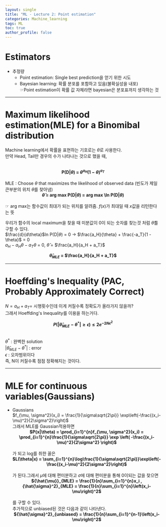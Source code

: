 ```yaml
---
layout: single
title: "ML - Lecture 2: Point estimation"
categories: Machine_learning
tags: ML
toc: true
author_profile: false
---
```


# Estimators
* 추정량
  * Point estimation: Single best prediction을 얻기 위한 시도
  * Bayesian learning: 확률 분포를 포함하고 있음(불확실성을 내포)<br>
    ☞Point estimation이 확률 값 자체라면 bayesian은 분포표까지 생각하는 것

____

# Maximum likelihood estimation(MLE) for a Binomibal distribution

Machine learning에서 확률을 표현하는 기호로는 $\theta$로 사용한다.<br>
만약 Head, Tail만 경우의 수가 나타나는 것으로 했을 때,<br>
<br>
**<center> P(D|$\theta$) = $\theta^{a_H} (1-\theta)^{a_T}$ </center>**<br>
MLE : Choose $\theta$ that maximizes the likelihood of observed data (빈도가 제일 큰부분의 위치 $\theta$를 찾아냄)<br>
**<center> $\hat{\theta}$ = arg max P(D|$\theta$) = arg max \ln P(D|$\theta$)</center>**<br>
☞ arg max는 함수값이 최대가 되는 위치를 알려줌. $f(x)$가 최대일 때 $x$값을 리턴한다는 뜻<br>

우리가 함수의 local maximum을 찾을 때 미분값이 0이 되는 숫자를 찾는것 처럼 $\hat{\theta}$를 구할 수 있다.<br>
$\frac{d}{d\theta}$ln P(D|$\theta$) = 0 $\to$ $\frac{a_H}{\theta} + \frac{-a_T}{1 - \theta}$ = 0<br>
$a_H - a_H\theta - a_T\theta$ = 0, $\hat{\theta}$ = $\frac{a_H}{a_H + a_T}$

**<center> $\hat{\theta}_{MLE}$ = $\frac{a_H}{a_H + a_T}$</center>**

___

# Hoeffding's Inequality (PAC, Probably Approximately Correct)
$N = a_H + a_T =$ 시행횟수인데 이게 커질수록 정확도가 올라가지 않을까?<br>
그래서 Hoeffding's Inequality를 이용을 하는거다.<br>
**<center> $P(\vert \hat{\theta}_{MLE} - \theta^*\vert \geq \epsilon) \leq 2e^{-2N\epsilon^2}$</center>**<br>

$\theta^*$ : 완벽한 solution<br>
$\vert \hat{\theta}_{MLE} - \theta^*\vert$ : error<br>
$\epsilon$ : 오차범위이다<br>
즉, N이 커질수록 점점 정확해지는 것이다.<br>
_____

# MLE for continuous variables(Gaussians)
* Gaussians<br>
  $f_{\mu, \sigma^2}(x_i) = \frac{1}{\sigma\sqrt{2\pi}} \exp\left(-\frac{(x_i-\mu)^2}{2\sigma^2}\right)$<br>
그래서 MLE를 Gaussian적용하면<br>
**<center> $P(x|\theta) = \prod_{i=1}^{n}f_{\mu, \sigma^2}(x_i) = \prod_{i=1}^{n}\frac{1}{\sigma\sqrt{2\pi}} \exp \left( -\frac{(x_i-\mu)^2}{2\sigma^2} \right)$</center>**<br>
가 되고 log를 취한 꼴은 
**<center>$L(\theta|x) = \sum_{i=1}^{n}\log\frac{1}{\sigma\sqrt{2\pi}}\exp\left(-\frac{(x_i-\mu)^2}{2\sigma^2}\right)$</center>**<br>
가 된다.그래서 $\mu$에 대해 편미분하고 $\sigma$에 대해 편미분을 통해 0이되는 값을 찾으면<br>
**<center>${\hat{\mu}}_{MLE} = \frac{1}{n}\sum_{i=1}^{n}x_i , {\hat{\sigma}^2}_{MLE} = \frac{1}{n}\sum_{i=1}^{n}\left(x_i-\mu\right)^2$</center>**<br>
를 구할 수 있다.<br>
추가적으로 unbiased된 것은 다음과 같이 나타낸다.
**<center>${\hat{\sigma}^2}_{unbiased} = \frac{1}{n}\sum_{i=1}^{n-1}\left(x_i-\mu\right)^2$</center>**<br>